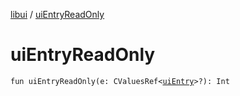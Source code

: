 [libui](README.md) / [uiEntryReadOnly](ui-entry-read-only.md)

# uiEntryReadOnly

`fun uiEntryReadOnly(e: CValuesRef<`[`uiEntry`](ui-entry.md)`>?): Int`

